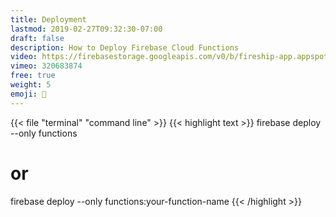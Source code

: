 ```yaml
---
title: Deployment
lastmod: 2019-02-27T09:32:30-07:00
draft: false
description: How to Deploy Firebase Cloud Functions
video: https://firebasestorage.googleapis.com/v0/b/fireship-app.appspot.com/o/courses%2Fcloud-functions-master-course%2F1-deploy.mp4?alt=media&token=cd9fb184-68c3-4765-972c-8925e24139bb
vimeo: 320683874
free: true
weight: 5
emoji: 👶
---
```


{{< file "terminal" "command line" >}}
{{< highlight text >}}
firebase deploy --only functions

# or 

firebase deploy --only functions:your-function-name
{{< /highlight >}}
